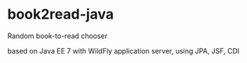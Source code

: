 # book2read-java
Random book-to-read chooser

based on Java EE 7 with WildFly application server, using JPA, JSF, CDI

